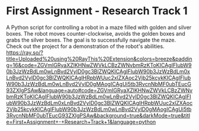# First Assignment - Research Track 1
A Python script for controlling a robot in a maze filled with golden and silver boxes. 
The robot moves counter-clockwise, avoids the golden boxes and grabs the silver boxes. 
The goal is to successfully navigate the maze. Check out the project for a demonstration of the robot's abilities.
https://ray.so/?title=Uploaded%20using%20RayThis%20Extension&colors=breeze&padding=16&code=ZGVmIGRyaXZlKHNwZWVkLCBzZWNvbmRzKToKICAgIFIubW90b3JzWzBdLm0wLnBvd2VyID0gc3BlZWQKICAgIFIubW90b3JzWzBdLm0xLnBvd2VyID0gc3BlZWQKICAgIHRpbWUuc2xlZXAoc2Vjb25kcykKICAgIFIubW90b3JzWzBdLm0wLnBvd2VyID0gMAogICAgUi5tb3RvcnNbMF0ubTEucG93ZXIgPSAw&language=auto#code=ZGVmIGRyaXZlKHNwZWVkLCBzZWNvbmRzKToKICAgIFIubW90b3JzWzBdLm0wLnBvd2VyID0gc3BlZWQKICAgIFIubW90b3JzWzBdLm0xLnBvd2VyID0gc3BlZWQKICAgIHRpbWUuc2xlZXAoc2Vjb25kcykKICAgIFIubW90b3JzWzBdLm0wLnBvd2VyID0gMAogICAgUi5tb3RvcnNbMF0ubTEucG93ZXIgPSAw&background=true&darkMode=true&title=First+Assignment+-+Research+Track+1&language=python
